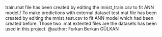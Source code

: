train.mat file has been created by editing the mnist_train.csv to fit ANN model./
To make predictions with external dataset test.mat file has been created by editing the mnist_test.csv to fit ANN model which had been created before.
Those two .mat extented files are the datasets has been used in this project.
@author: Furkan Berkan GÜLKAN 
